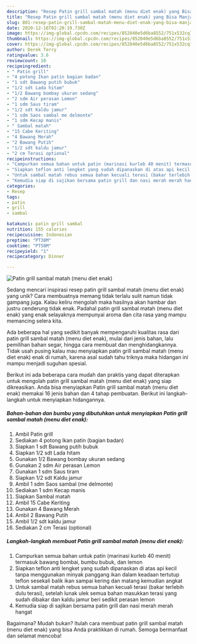```yaml
---
description: "Resep Patin grill sambal matah (menu diet enak) yang Bisa Manjain Lidah"
title: "Resep Patin grill sambal matah (menu diet enak) yang Bisa Manjain Lidah"
slug: 801-resep-patin-grill-sambal-matah-menu-diet-enak-yang-bisa-manjain-lidah
date: 2020-12-16T02:20:19.730Z
image: https://img-global.cpcdn.com/recipes/852040e5d6ba8552/751x532cq70/patin-grill-sambal-matah-menu-diet-enak-foto-resep-utama.jpg
thumbnail: https://img-global.cpcdn.com/recipes/852040e5d6ba8552/751x532cq70/patin-grill-sambal-matah-menu-diet-enak-foto-resep-utama.jpg
cover: https://img-global.cpcdn.com/recipes/852040e5d6ba8552/751x532cq70/patin-grill-sambal-matah-menu-diet-enak-foto-resep-utama.jpg
author: Derek Terry
ratingvalue: 3.6
reviewcount: 10
recipeingredient:
- " Patin grill"
- "4 potong Ikan patin bagian badan"
- "1 sdt Bawang putih bubuk"
- "1/2 sdt Lada hitam"
- "1/2 Bawang bombay ukuran sedang"
- "2 sdm Air perasan Lemon"
- "1 sdm Saus tiram"
- "1/2 sdt Kaldu jamur"
- "1 sdm Saos sambal me delmonte"
- "1 sdm Kecap manis"
- " Sambal matah"
- "15 Cabe Keriting"
- "4 Bawang Merah"
- "2 Bawang Putih"
- "1/2 sdt kaldu jamur"
- "2 cm Terasi optional"
recipeinstructions:
- "Campurkan semua bahan untuk patin (marinasi kurleb 40 menit) termasuk bawang bombai, bumbu bubuk, dan lemon"
- "Siapkan teflon anti lengket yang sudah dipanaskan di atas api kecil tanpa menggunakan minyak panggang ikan dalam keadaan tertutup teflon sesekali balik ikan sampai kering dan matang kemudian angkat"
- "Untuk sambal matah rebus semua bahan kecuali terasi (bakar terlebih dulu terasi), setelah lunak ulek semua bahan masukkan terasi yang sudah dibakar dan kaldu jamur beri sedikit perasan lemon"
- "Kemudia siap di sajikan bersama patin grill dan nasi merah merah hangat"
categories:
- Resep
tags:
- patin
- grill
- sambal

katakunci: patin grill sambal 
nutrition: 155 calories
recipecuisine: Indonesian
preptime: "PT38M"
cooktime: "PT58M"
recipeyield: "1"
recipecategory: Dinner

---
```



![Patin grill sambal matah (menu diet enak)](https://img-global.cpcdn.com/recipes/852040e5d6ba8552/751x532cq70/patin-grill-sambal-matah-menu-diet-enak-foto-resep-utama.jpg)

Sedang mencari inspirasi resep patin grill sambal matah (menu diet enak) yang unik? Cara membuatnya memang tidak terlalu sulit namun tidak gampang juga. Kalau keliru mengolah maka hasilnya akan hambar dan justru cenderung tidak enak. Padahal patin grill sambal matah (menu diet enak) yang enak selayaknya mempunyai aroma dan cita rasa yang mampu memancing selera kita.

Ada beberapa hal yang sedikit banyak mempengaruhi kualitas rasa dari patin grill sambal matah (menu diet enak), mulai dari jenis bahan, lalu pemilihan bahan segar, hingga cara membuat dan menghidangkannya. Tidak usah pusing kalau mau menyiapkan patin grill sambal matah (menu diet enak) enak di rumah, karena asal sudah tahu triknya maka hidangan ini mampu menjadi suguhan spesial.




Berikut ini ada beberapa cara mudah dan praktis yang dapat diterapkan untuk mengolah patin grill sambal matah (menu diet enak) yang siap dikreasikan. Anda bisa menyiapkan Patin grill sambal matah (menu diet enak) memakai 16 jenis bahan dan 4 tahap pembuatan. Berikut ini langkah-langkah untuk menyiapkan hidangannya.

<!--inarticleads1-->

##### Bahan-bahan dan bumbu yang dibutuhkan untuk menyiapkan Patin grill sambal matah (menu diet enak):

1. Ambil  Patin grill
1. Sediakan 4 potong Ikan patin (bagian badan)
1. Siapkan 1 sdt Bawang putih bubuk
1. Siapkan 1/2 sdt Lada hitam
1. Gunakan 1/2 Bawang bombay ukuran sedang
1. Gunakan 2 sdm Air perasan Lemon
1. Gunakan 1 sdm Saus tiram
1. Siapkan 1/2 sdt Kaldu jamur
1. Ambil 1 sdm Saos sambal (me delmonte)
1. Sediakan 1 sdm Kecap manis
1. Siapkan  Sambal matah
1. Ambil 15 Cabe Keriting
1. Gunakan 4 Bawang Merah
1. Ambil 2 Bawang Putih
1. Ambil 1/2 sdt kaldu jamur
1. Sediakan 2 cm Terasi (optional)




<!--inarticleads2-->

##### Langkah-langkah membuat Patin grill sambal matah (menu diet enak):

1. Campurkan semua bahan untuk patin (marinasi kurleb 40 menit) termasuk bawang bombai, bumbu bubuk, dan lemon
1. Siapkan teflon anti lengket yang sudah dipanaskan di atas api kecil tanpa menggunakan minyak panggang ikan dalam keadaan tertutup teflon sesekali balik ikan sampai kering dan matang kemudian angkat
1. Untuk sambal matah rebus semua bahan kecuali terasi (bakar terlebih dulu terasi), setelah lunak ulek semua bahan masukkan terasi yang sudah dibakar dan kaldu jamur beri sedikit perasan lemon
1. Kemudia siap di sajikan bersama patin grill dan nasi merah merah hangat




Bagaimana? Mudah bukan? Itulah cara membuat patin grill sambal matah (menu diet enak) yang bisa Anda praktikkan di rumah. Semoga bermanfaat dan selamat mencoba!
